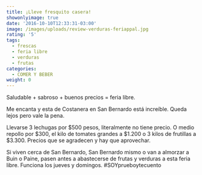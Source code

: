 ```yaml
---
title: ¡Lleve fresquito casera!
showonlyimage: true
date: '2016-10-10T12:33:31-03:00'
image: /images/uploads/review-verduras-feriappal.jpg
rating: '5'
tags:
  - frescas
  - feria libre
  - verduras
  - frutas
categories:
  - COMER Y BEBER
weight: 0
---
```

Saludable + sabroso + buenos precios = feria libre.

<!--more-->

Me encanta y esta de Costanera en San Bernardo está increíble. Queda lejos pero vale la pena.

Llevarse 3 lechugas por $500 pesos, literalmente no tiene precio. O medio repollo por $300, el kilo de tomates grandes a $1.200 o 3 kilos de frutillas a $3.300. Precios que se agradecen y hay que aprovechar.

Si viven cerca de San Bernardo, San Bernardo mismo o van a almorzar a Buin o Paine, pasen antes a abastecerse de frutas y verduras a esta feria libre. Funciona los jueves y domingos. #SOYprueboytecuento
